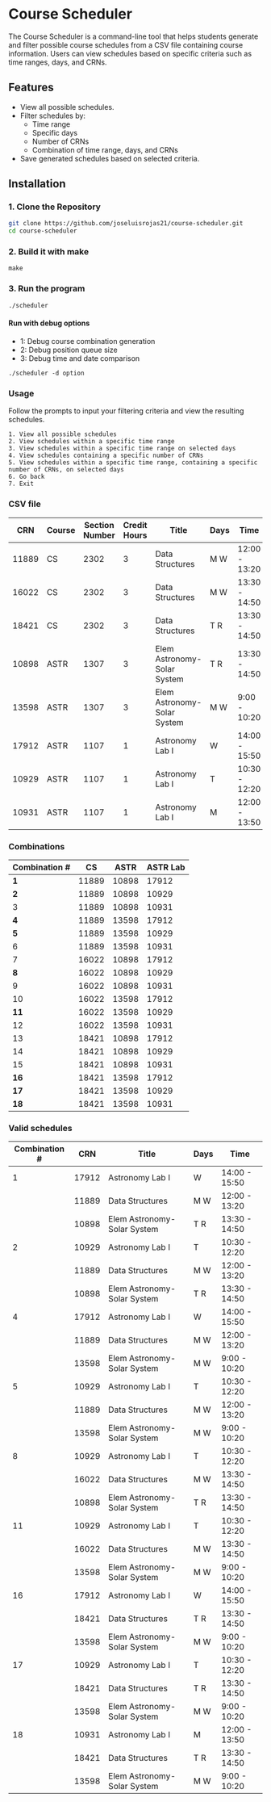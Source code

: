 # Course Scheduler

The Course Scheduler is a command-line tool that helps students generate and filter possible course schedules from a CSV file containing course information. Users can view schedules based on specific criteria such as time ranges, days, and CRNs.

## Features
- View all possible schedules.
- Filter schedules by:
    - Time range
    - Specific days
    - Number of CRNs
    - Combination of time range, days, and CRNs
- Save generated schedules based on selected criteria.

## Installation
### 1. Clone the Repository

```bash
git clone https://github.com/joseluisrojas21/course-scheduler.git
cd course-scheduler
```

### 2. Build it with make
```
make
```

### 3. Run the program
```
./scheduler
```

#### Run with debug options
- 1: Debug course combination generation
- 2: Debug position queue size
- 3: Debug time and date comparison

```
./scheduler -d option
```

### Usage
Follow the prompts to input your filtering criteria and view the resulting schedules.
```
1. View all possible schedules
2. View schedules within a specific time range
3. View schedules within a specific time range on selected days
4. View schedules containing a specific number of CRNs
5. View schedules within a specific time range, containing a specific number of CRNs, on selected days
6. Go back
7. Exit
```

### CSV file
| CRN | Course | Section Number | Credit Hours |             Title           | Days |     Time    | Workshop | Instructor |   Building  |
|-----|--------|----------------|--------------|-----------------------------|------|-------------|----------|------------|-------------|
|11889|  CS    |      2302      |      3       |       Data Structures       | M W  |12:00 - 13:20|          | Instructor | CCSB G.0208 |
|16022|  CS    |      2302      |      3       |       Data Structures       | M W  |13:30 - 14:50|          | Instructor | CCSB 1.0202 |
|18421|  CS    |      2302      |      3       |       Data Structures       | T R  |13:30 - 14:50|          | Instructor | CCSB 1.0202 |
|10898|  ASTR  |      1307      |      3       | Elem Astronomy-Solar System | T R  |13:30 - 14:50|          | Instructor | Union Cinema|
|13598|  ASTR  |      1307      |      3       | Elem Astronomy-Solar System | M W  |9:00  - 10:20|          | Instructor | PSCI 115    |
|17912|  ASTR  |      1107      |      1       | Astronomy Lab I             | W    |14:00 - 15:50|          | Instructor | PSCI 321    |
|10929|  ASTR  |      1107      |      1       | Astronomy Lab I             | T    |10:30 - 12:20|          | Instructor | PSCI 321    |
|10931|  ASTR  |      1107      |      1       | Astronomy Lab I             | M    |12:00 - 13:50|          | Instructor | PSCI 321    |

### Combinations
| Combination # |  CS   | ASTR  | ASTR Lab |
|---------------|-------|-------|----------|
|**1**          | 11889 | 10898 |  17912   |
|**2**          | 11889 | 10898 |  10929   |
|3              | 11889 | 10898 |  10931   |
|**4**          | 11889 | 13598 |  17912   |
|**5**          | 11889 | 13598 |  10929   |
|6              | 11889 | 13598 |  10931   |
|7              | 16022 | 10898 |  17912   |
|**8**          | 16022 | 10898 |  10929   |
|9              | 16022 | 10898 |  10931   |
|10             | 16022 | 13598 |  17912   |
|**11**         | 16022 | 13598 |  10929   |
|12             | 16022 | 13598 |  10931   |
|13             | 18421 | 10898 |  17912   |
|14             | 18421 | 10898 |  10929   |
|15             | 18421 | 10898 |  10931   |
|**16**         | 18421 | 13598 |  17912   |
|**17**         | 18421 | 13598 |  10929   |
|**18**         | 18421 | 13598 |  10931   |

### Valid schedules
|Combination #|CRN  |Title                      |Days|Time           |
|-------------|-----|---------------------------|----|---------------|
|1            |17912|Astronomy Lab I            |W   |14:00  -  15:50|
|             |11889|Data Structures            |M W |12:00  -  13:20|
|             |10898|Elem Astronomy-Solar System|T R |13:30  -  14:50|
|2            |10929|Astronomy Lab I            |T   |10:30  -  12:20|
|             |11889|Data Structures            |M W |12:00  -  13:20|
|             |10898|Elem Astronomy-Solar System|T R |13:30  -  14:50|
|4            |17912|Astronomy Lab I            |W   |14:00  -  15:50|
|             |11889|Data Structures            |M W |12:00  -  13:20|
|             |13598|Elem Astronomy-Solar System|M W | 9:00  -  10:20|
|5            |10929|Astronomy Lab I            |T   |10:30  -  12:20|
|             |11889|Data Structures            |M W |12:00  -  13:20|
|             |13598|Elem Astronomy-Solar System|M W | 9:00  -  10:20|
|8            |10929|Astronomy Lab I            |T   |10:30  -  12:20|
|             |16022|Data Structures            |M W |13:30  -  14:50|
|             |10898|Elem Astronomy-Solar System|T R |13:30  -  14:50|
|11           |10929|Astronomy Lab I            |T   |10:30  -  12:20|
|             |16022|Data Structures            |M W |13:30  -  14:50|
|             |13598|Elem Astronomy-Solar System|M W | 9:00  -  10:20|
|16           |17912|Astronomy Lab I            |W   |14:00  -  15:50|
|             |18421|Data Structures            |T R |13:30  -  14:50|
|             |13598|Elem Astronomy-Solar System|M W | 9:00  -  10:20|
|17           |10929|Astronomy Lab I            |T   |10:30  -  12:20|
|             |18421|Data Structures            |T R |13:30  -  14:50|
|             |13598|Elem Astronomy-Solar System|M W | 9:00  -  10:20|
|18           |10931|Astronomy Lab I            |M   |12:00  -  13:50|
|             |18421|Data Structures            |T R |13:30  -  14:50|
|             |13598|Elem Astronomy-Solar System|M W | 9:00  -  10:20|